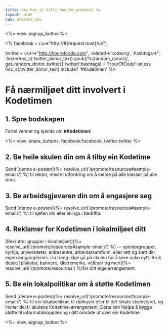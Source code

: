 ```yaml
---
title: <%= hoc_s(:title_how_to_promote) %>
layout: wide
nav: promote_nav
---
```

<%= view :signup_button %>

<% facebook = {:u=>"http://#{request.host}/us"}

twitter = {:url=>"http://hourofcode.com", :related=>'codeorg', :hashtags=>'', :text=>hoc_s(:twitter_donor_text).gsub(/%{random_donor}/, get_random_donor_twitter)} twitter[:hashtags] = 'HourOfCode' unless hoc_s(:twitter_donor_text).include? '#Kodetimen' %>

# Få nærmiljøet ditt involvert i Kodetimen

## 1. Spre bodskapen

Fortel venner og kjende om **#Kodetimen**!

<%= view :share_buttons, facebook:facebook, twitter:twitter %>

## 2. Be heile skulen din om å tilby ein Kodetime

Send [denne e-posten](%= resolve_url('/promote/resources#sample-emails') %) til rektor, med ei utfordring om å melde på alle klasser på alle trinn.

## 3. Be arbeidsgjevaren din om å engasjere seg

Send [denne e-posten](%= resolve_url('/promote/resources#sample-emails') %) til sjefen din eller leiinga i bedrifta.

## 4. Reklamer for Kodetimen i lokalmiljøet ditt

[Rekrutter grupper i lokalmiljøet](%= resolve_url('/promote/resources#sample-emails') %) — speidargrupper, kyrkja, universiteter, eldresentre, arbeidarsamfunn, eller rett og slett din eigen omgangskrins. Du treng ikkje gå på skulen for å lære noko nytt. Bruk desse [plakatar, bannere, klistremerke, videoar og meir](%= resolve_url('/promote/resources') %)for ditt eige arrangement.

## 5. Be ein lokalpolitikar om å støtte Kodetimen

Send [denne e-posten](%= resolve_url('/promote/resources#sample-emails') %) til ein lokalpolitikar, til rådhuset eller til det lokale skulestyret, og inviter dei til skulens Kodetime-arrangement. Dette kan hjelpe å bygge støtte til informatikkopplæring i ditt område ut over ein Kodetime.

<%= view :signup_button %>